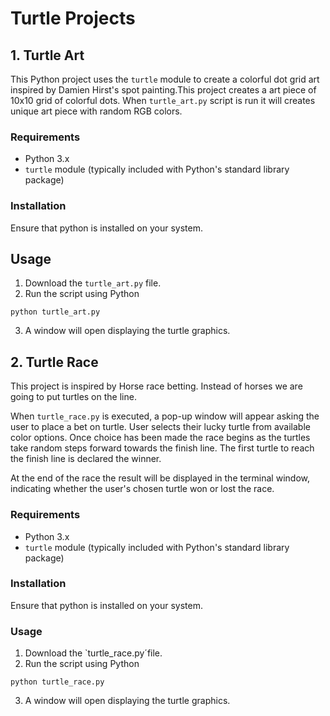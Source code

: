 # Turtle Projects

## 1. Turtle Art 
This Python project uses the `turtle` module to create a colorful dot grid art inspired by Damien Hirst's spot painting.This project creates a art piece of 10x10 grid of colorful dots. When `turtle_art.py` script is run it will creates unique art piece with random RGB colors. 

### Requirements
- Python 3.x
- `turtle` module (typically included with Python's standard library package)

### Installation
Ensure that python is installed on your system.

## Usage
1. Download the `turtle_art.py` file.
2. Run the script using Python
```
python turtle_art.py
```
3. A window will open displaying the turtle graphics.

## 2. Turtle Race
This project is inspired by Horse race betting. Instead of horses we are going to put turtles on the line. 

When `turtle_race.py` is executed, a pop-up window will appear asking the user to place a bet on turtle. User selects their lucky turtle from available color options. Once choice has been made the race begins as the turtles take random steps forward towards the finish line. The first turtle to reach the finish line is declared the winner.

At the end of the race the result will be displayed in the terminal window, indicating whether the user's chosen turtle won or lost the race.

### Requirements
- Python 3.x
- `turtle` module (typically included with Python's standard library package)

### Installation
Ensure that python is installed on your system.

### Usage
1. Download the `turtle_race.py´file.
2. Run the script using Python
```
python turtle_race.py
```
3. A window will open displaying the turtle graphics.
